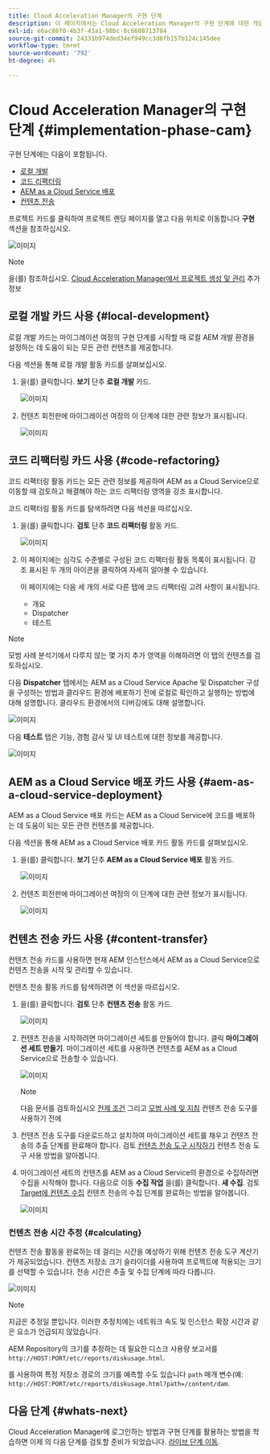 ```yaml
---
title: Cloud Acceleration Manager의 구현 단계
description: 이 페이지에서는 Cloud Acceleration Manager의 구현 단계에 대한 개요를 제공합니다.
exl-id: e6ac88f0-4b3f-43a1-98bc-8c6608713784
source-git-commit: 24331b974ded34ef949cc3d6fb157b124c145dee
workflow-type: tm+mt
source-wordcount: '792'
ht-degree: 4%

---
```


# Cloud Acceleration Manager의 구현 단계 {#implementation-phase-cam}

구현 단계에는 다음이 포함됩니다.

* [로컬 개발](#local-development)
* [코드 리팩터링](#code-refactoring)
* [AEM as a Cloud Service 배포](#aem-as-a-cloud-service-deployment)
* [컨텐츠 전송](#content-transfer)


프로젝트 카드를 클릭하여 프로젝트 랜딩 페이지를 열고 다음 위치로 이동합니다 **구현** 섹션을 참조하십시오.

![이미지](/help/journey-migration/cloud-acceleration-manager/assets/implementation-1.png)

>[!NOTE]
>을(를) 참조하십시오. [Cloud Acceleration Manager에서 프로젝트 생성 및 관리](https://experienceleague.adobe.com/docs/experience-manager-cloud-service/moving/cloud-acceleration-manager/using-cam/getting-started-cam.html?lang=en#create-project) 추가 정보


## 로컬 개발 카드 사용 {#local-development}

로컬 개발 카드는 마이그레이션 여정의 구현 단계를 시작할 때 로컬 AEM 개발 환경을 설정하는 데 도움이 되는 모든 관련 컨텐츠를 제공합니다.

다음 섹션을 통해 로컬 개발 활동 카드를 살펴보십시오.

1. 을(를) 클릭합니다. **보기** 단추 **로컬 개발** 카드.

   ![이미지](/help/journey-migration/cloud-acceleration-manager/assets/implementation-2.png)

1. 컨텐츠 회전판에 마이그레이션 여정의 이 단계에 대한 관련 정보가 표시됩니다.

   ![이미지](/help/journey-migration/cloud-acceleration-manager/assets/implementation-3.png)


## 코드 리팩터링 카드 사용 {#code-refactoring}

코드 리팩터링 활동 카드는 모든 관련 정보를 제공하며 AEM as a Cloud Service으로 이동할 때 검토하고 해결해야 하는 코드 리팩터링 영역을 강조 표시합니다.

코드 리팩터링 활동 카드를 탐색하려면 다음 섹션을 따르십시오.

1. 을(를) 클릭합니다. **검토** 단추 **코드 리팩터링** 활동 카드.

   ![이미지](/help/journey-migration/cloud-acceleration-manager/assets/implementation-4.png)

1. 이 페이지에는 심각도 수준별로 구성된 코드 리팩터링 활동 목록이 표시됩니다. 강조 표시된 두 개의 아이콘을 클릭하여 자세히 알아볼 수 있습니다.

   이 페이지에는 다음 세 개의 서로 다른 탭에 코드 리팩터링 고려 사항이 표시됩니다.

   * 개요
   * Dispatcher
   * 테스트

>[!NOTE]
>모범 사례 분석기에서 다루지 않는 몇 가지 추가 영역을 이해하려면 이 탭의 컨텐츠를 검토하십시오.

다음 **Dispatcher** 탭에서는 AEM as a Cloud Service Apache 및 Dispatcher 구성을 구성하는 방법과 클라우드 환경에 배포하기 전에 로컬로 확인하고 실행하는 방법에 대해 설명합니다. 클라우드 환경에서의 디버깅에도 대해 설명합니다.

![이미지](/help/journey-migration/cloud-acceleration-manager/assets/coderefactoring-2.png)

다음 **테스트** 탭은 기능, 경험 감사 및 UI 테스트에 대한 정보를 제공합니다.

![이미지](/help/journey-migration/cloud-acceleration-manager/assets/coderefactoring-3.png)


## AEM as a Cloud Service 배포 카드 사용 {#aem-as-a-cloud-service-deployment}

AEM as a Cloud Service 배포 카드는 AEM as a Cloud Service에 코드를 배포하는 데 도움이 되는 모든 관련 컨텐츠를 제공합니다.

다음 섹션을 통해 AEM as a Cloud Service 배포 카드 활동 카드를 살펴보십시오.

1. 을(를) 클릭합니다. **보기** 단추 **AEM as a Cloud Service 배포** 활동 카드.

   ![이미지](/help/journey-migration/cloud-acceleration-manager/assets/implementation-6.png)

1. 컨텐츠 회전판에 마이그레이션 여정의 이 단계에 대한 관련 정보가 표시됩니다.

   ![이미지](/help/journey-migration/cloud-acceleration-manager/assets/aem-deployment-card.png)


## 컨텐츠 전송 카드 사용 {#content-transfer}

컨텐츠 전송 카드를 사용하면 현재 AEM 인스턴스에서 AEM as a Cloud Service으로 컨텐츠 전송을 시작 및 관리할 수 있습니다.

컨텐츠 전송 활동 카드를 탐색하려면 이 섹션을 따르십시오.

1. 을(를) 클릭합니다. **검토** 단추 **컨텐츠 전송** 활동 카드.

   ![이미지](/help/journey-migration/cloud-acceleration-manager/assets/contenttransfer-1.png)

1. 컨텐츠 전송을 시작하려면 마이그레이션 세트를 만들어야 합니다. 클릭 **마이그레이션 세트 만들기**. 마이그레이션 세트를 사용하면 컨텐츠를 AEM as a Cloud Service으로 전송할 수 있습니다.

   ![이미지](/help/journey-migration/cloud-acceleration-manager/assets/contenttransfer-2.png)

   >[!NOTE]
   >다음 문서를 검토하십시오 [전제 조건](https://experienceleague.adobe.com/docs/experience-manager-cloud-service/moving/cloud-migration/content-transfer-tool/prerequisites-content-transfer-tool.html?lang=en) 그리고 [모범 사례 및 지침](https://experienceleague.adobe.com/docs/experience-manager-cloud-service/moving/cloud-migration/content-transfer-tool/overview-content-transfer-tool.html?lang=en) 컨텐츠 전송 도구를 사용하기 전에

1. 컨텐츠 전송 도구를 다운로드하고 설치하여 마이그레이션 세트를 채우고 컨텐츠 전송의 추출 단계를 완료해야 합니다. 검토 [컨텐츠 전송 도구 시작하기](https://experienceleague.adobe.com/docs/experience-manager-cloud-service/content/migration-journey/cloud-migration/content-transfer-tool/getting-started-content-transfer-tool.html?lang=ko) 컨텐츠 전송 도구 사용 방법을 알아봅니다.

1. 마이그레이션 세트의 컨텐츠를 AEM as a Cloud Service의 환경으로 수집하려면 수집을 시작해야 합니다. 다음으로 이동 **수집 작업** 을(를) 클릭합니다. **새 수집**. 검토 [Target에 컨텐츠 수집](https://experienceleague.adobe.com/docs/experience-manager-cloud-service/content/migration-journey/cloud-migration/content-transfer-tool/ingesting-content.html?lang=en) 컨텐츠 전송의 수집 단계를 완료하는 방법을 알아봅니다.

   ![이미지](/help/journey-migration/cloud-acceleration-manager/assets/contenttransfer-3.png)

### 컨텐츠 전송 시간 추정 {#calculating}

컨텐츠 전송 활동을 완료하는 데 걸리는 시간을 예상하기 위해 컨텐츠 전송 도구 계산기가 제공되었습니다. 컨텐츠 저장소 크기 슬라이더를 사용하여 프로젝트에 적용되는 크기를 선택할 수 있습니다. 전송 시간은 추출 및 수집 단계에 따라 다릅니다.

![이미지](/help/journey-migration/cloud-acceleration-manager/assets/contenttransfer-4.png)

>[!NOTE]
>지금은 추정일 뿐입니다. 이러한 추정치에는 네트워크 속도 및 인스턴스 확장 시간과 같은 요소가 언급되지 않았습니다.

AEM Repository의 크기를 추정하는 데 필요한 디스크 사용량 보고서를 `http://HOST:PORT/etc/reports/diskusage.html`.

를 사용하여 특정 저장소 경로의 크기를 예측할 수도 있습니다 `path` 매개 변수(예: `http://HOST:PORT/etc/reports/diskusage.html?path=/content/dam`.

## 다음 단계 {#whats-next}

Cloud Acceleration Manager에 로그인하는 방법과 구현 단계를 활용하는 방법을 학습하면 이제 의 다음 단계를 검토할 준비가 되었습니다. [라이브 단계 이동](https://experienceleague.adobe.com/docs/experience-manager-cloud-service/moving/cloud-acceleration-manager/using-cam/cam-golive-phase.html?lang=en).
